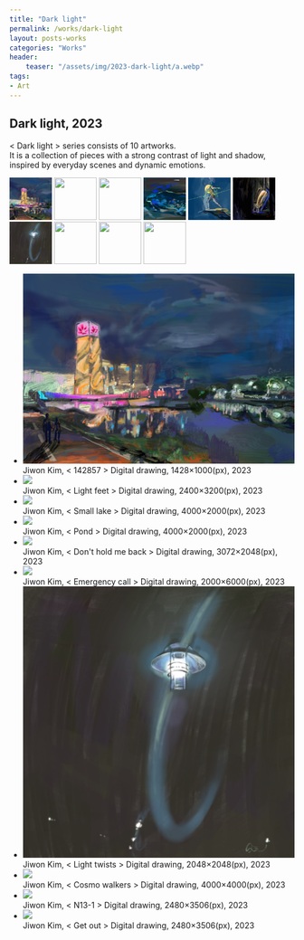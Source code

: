 ```yaml
---
title: "Dark light"
permalink: /works/dark-light
layout: posts-works
categories: "Works"
header:
    teaser: "/assets/img/2023-dark-light/a.webp"
tags:
- Art
--- 
```


## Dark light, 2023
< Dark light > series consists of 10 artworks.  
It is a collection of pieces with a strong contrast of light and shadow, inspired by everyday scenes and dynamic emotions.

<div class="carousel-container">
<!-- Thumbnails -->
<div class="carousel-thumbnails">
  <img src="/assets/img/2023-dark-light/za.webp" width="75" height="75" data-index="0">
  <img src="/assets/img/2023-dark-light/zb.webp" width="75" height="75" data-index="1">
  <img src="/assets/img/2023-dark-light/zc.webp" width="75" height="75" data-index="2">
  <img src="/assets/img/2023-dark-light/zd.webp" width="75" height="75" data-index="3">
  <img src="/assets/img/2023-dark-light/ze.webp" width="75" height="75" data-index="4">
  <img src="/assets/img/2023-dark-light/zf.webp" width="75" height="75" data-index="5">
  <img src="/assets/img/2023-dark-light/zg.webp" width="75" height="75" data-index="6">
  <img src="/assets/img/2023-dark-light/zh.webp" width="75" height="75" data-index="7">
  <img src="/assets/img/2023-dark-light/zi.webp" width="75" height="75" data-index="8">
  <img src="/assets/img/2023-dark-light/zj.webp" width="75" height="75" data-index="9">
</div>
<!-- Main Carousel -->
<div class="glide glide-main">
  <div class="glide__track" data-glide-el="track">
    <ul class="glide__slides">
        <li class="glide__slide">
          <img src="/assets/img/2023-dark-light/a.webp">
          <div class="slide-caption">Jiwon Kim, < 142857 > Digital drawing, 1428×1000(px), 2023</div>
      </li>
        <li class="glide__slide">
          <img src="/assets/img/2023-dark-light/b.webp">
          <div class="slide-caption">Jiwon Kim, < Light feet > Digital drawing, 2400×3200(px), 2023</div>
      </li>
        <li class="glide__slide">
          <img src="/assets/img/2023-dark-light/c.webp">
          <div class="slide-caption">Jiwon Kim, < Small lake > Digital drawing, 4000×2000(px), 2023</div>
      </li>
        <li class="glide__slide">
          <img src="/assets/img/2023-dark-light/d.webp">
          <div class="slide-caption">Jiwon Kim, < Pond > Digital drawing, 4000×2000(px), 2023</div>
      </li>
        <li class="glide__slide">
          <img src="/assets/img/2023-dark-light/e.webp">
          <div class="slide-caption">Jiwon Kim, < Don't hold me back > Digital drawing, 3072×2048(px), 2023</div>
      </li>
        <li class="glide__slide">
          <img src="/assets/img/2023-dark-light/f.webp">
          <div class="slide-caption">Jiwon Kim, < Emergency call > Digital drawing, 2000×6000(px), 2023</div>
      </li>
        <li class="glide__slide">
          <img src="/assets/img/2023-dark-light/g.webp">
          <div class="slide-caption">Jiwon Kim, < Light twists > Digital drawing, 2048×2048(px), 2023</div>
      </li>
        <li class="glide__slide">
          <img src="/assets/img/2023-dark-light/h.webp">
          <div class="slide-caption">Jiwon Kim, < Cosmo walkers > Digital drawing, 4000×4000(px), 2023</div>
      </li>
        <li class="glide__slide">
          <img src="/assets/img/2023-dark-light/i.webp">
          <div class="slide-caption">Jiwon Kim, < N13-1 > Digital drawing, 2480×3506(px), 2023</div>
      </li>
        <li class="glide__slide">
          <img src="/assets/img/2023-dark-light/j.webp">
          <div class="slide-caption">Jiwon Kim, < Get out > Digital drawing, 2480×3506(px), 2023</div>
      </li>
    </ul>
  </div>
</div>
